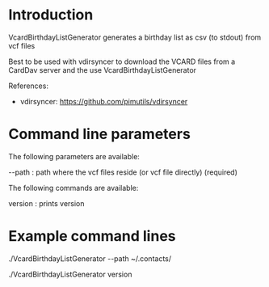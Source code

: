 # Introduction
VcardBirthdayListGenerator generates a birthday list as csv (to stdout) from vcf files

Best to be used with vdirsyncer to download the VCARD files from a CardDav server
and the use VcardBirthdayListGenerator

References:
- vdirsyncer: https://github.com/pimutils/vdirsyncer 

# Command line parameters
The following parameters are available:

  --path : path where the vcf files reside (or vcf file directly) (required)

The following commands are available:
		
  version : prints version

# Example command lines
./VcardBirthdayListGenerator --path ~/.contacts/

./VcardBirthdayListGenerator version
